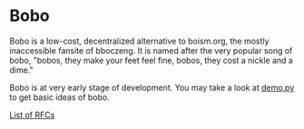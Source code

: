 # Bobo

Bobo is a low-cost, decentralized alternative to boism.org, the mostly
inaccessible fansite of bboczeng. It is named after the very popular
song of bobo, "bobos, they make your feet feel fine, bobos, they cost
a nickle and a dime."

Bobo is at very early stage of development. You may take a look at
[demo.py](demo.py) to get basic ideas of bobo.

[List of RFCs](rfcs/0000.md)
